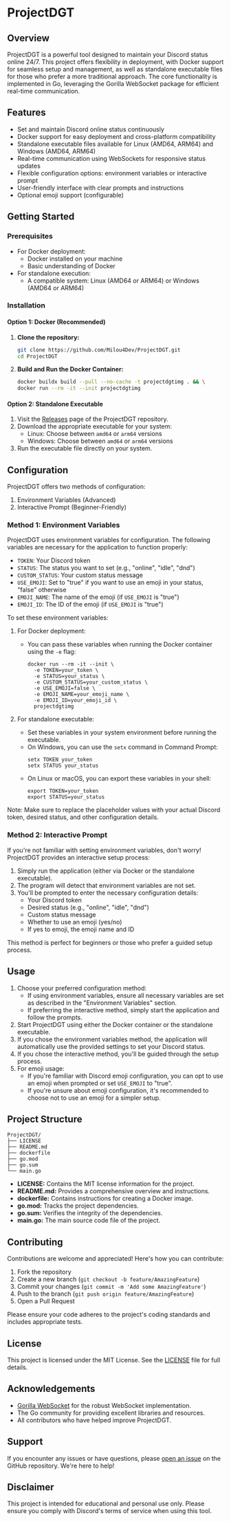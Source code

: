 # ProjectDGT

## Overview

ProjectDGT is a powerful tool designed to maintain your Discord status online 24/7. This project offers flexibility in deployment, with Docker support for seamless setup and management, as well as standalone executable files for those who prefer a more traditional approach. The core functionality is implemented in Go, leveraging the Gorilla WebSocket package for efficient real-time communication.

## Features

- Set and maintain Discord online status continuously
- Docker support for easy deployment and cross-platform compatibility
- Standalone executable files available for Linux (AMD64, ARM64) and Windows (AMD64, ARM64)
- Real-time communication using WebSockets for responsive status updates
- Flexible configuration options: environment variables or interactive prompt
- User-friendly interface with clear prompts and instructions
- Optional emoji support (configurable)

## Getting Started

### Prerequisites

- For Docker deployment:
  - Docker installed on your machine
  - Basic understanding of Docker
- For standalone execution:
  - A compatible system: Linux (AMD64 or ARM64) or Windows (AMD64 or ARM64)

### Installation

#### Option 1: Docker (Recommended)

1. **Clone the repository:**
   ```sh
   git clone https://github.com/Milou4Dev/ProjectDGT.git
   cd ProjectDGT
   ```

2. **Build and Run the Docker Container:**
   ```sh
   docker buildx build --pull --no-cache -t projectdgtimg . && \
   docker run --rm -it --init projectdgtimg
   ```

#### Option 2: Standalone Executable

1. Visit the [Releases](https://github.com/Milou4Dev/ProjectDGT/releases) page of the ProjectDGT repository.
2. Download the appropriate executable for your system:
   - Linux: Choose between `amd64` or `arm64` versions
   - Windows: Choose between `amd64` or `arm64` versions
3. Run the executable file directly on your system.

## Configuration

ProjectDGT offers two methods of configuration:

1. Environment Variables (Advanced)
2. Interactive Prompt (Beginner-Friendly)

### Method 1: Environment Variables

ProjectDGT uses environment variables for configuration. The following variables are necessary for the application to function properly:

- `TOKEN`: Your Discord token
- `STATUS`: The status you want to set (e.g., "online", "idle", "dnd")
- `CUSTOM_STATUS`: Your custom status message
- `USE_EMOJI`: Set to "true" if you want to use an emoji in your status, "false" otherwise
- `EMOJI_NAME`: The name of the emoji (if `USE_EMOJI` is "true")
- `EMOJI_ID`: The ID of the emoji (if `USE_EMOJI` is "true")

To set these environment variables:

1. For Docker deployment:
   - You can pass these variables when running the Docker container using the `-e` flag:
     ```
     docker run --rm -it --init \
       -e TOKEN=your_token \
       -e STATUS=your_status \
       -e CUSTOM_STATUS=your_custom_status \
       -e USE_EMOJI=false \
       -e EMOJI_NAME=your_emoji_name \
       -e EMOJI_ID=your_emoji_id \
       projectdgtimg
     ```

2. For standalone executable:
   - Set these variables in your system environment before running the executable.
   - On Windows, you can use the `setx` command in Command Prompt:
     ```
     setx TOKEN your_token
     setx STATUS your_status
     ```
   - On Linux or macOS, you can export these variables in your shell:
     ```
     export TOKEN=your_token
     export STATUS=your_status
     ```

Note: Make sure to replace the placeholder values with your actual Discord token, desired status, and other configuration details.

### Method 2: Interactive Prompt

If you're not familiar with setting environment variables, don't worry! ProjectDGT provides an interactive setup process:

1. Simply run the application (either via Docker or the standalone executable).
2. The program will detect that environment variables are not set.
3. You'll be prompted to enter the necessary configuration details:
   - Your Discord token
   - Desired status (e.g., "online", "idle", "dnd")
   - Custom status message
   - Whether to use an emoji (yes/no)
   - If yes to emoji, the emoji name and ID

This method is perfect for beginners or those who prefer a guided setup process.

## Usage

1. Choose your preferred configuration method:
   - If using environment variables, ensure all necessary variables are set as described in the "Environment Variables" section.
   - If preferring the interactive method, simply start the application and follow the prompts.
2. Start ProjectDGT using either the Docker container or the standalone executable.
3. If you chose the environment variables method, the application will automatically use the provided settings to set your Discord status.
4. If you chose the interactive method, you'll be guided through the setup process.
5. For emoji usage:
   - If you're familiar with Discord emoji configuration, you can opt to use an emoji when prompted or set `USE_EMOJI` to "true".
   - If you're unsure about emoji configuration, it's recommended to choose not to use an emoji for a simpler setup.

## Project Structure

```
ProjectDGT/
├── LICENSE
├── README.md
├── dockerfile
├── go.mod
├── go.sum
└── main.go
```

- **LICENSE:** Contains the MIT license information for the project.
- **README.md:** Provides a comprehensive overview and instructions.
- **dockerfile:** Contains instructions for creating a Docker image.
- **go.mod:** Tracks the project dependencies.
- **go.sum:** Verifies the integrity of the dependencies.
- **main.go:** The main source code file of the project.

## Contributing

Contributions are welcome and appreciated! Here's how you can contribute:

1. Fork the repository
2. Create a new branch (`git checkout -b feature/AmazingFeature`)
3. Commit your changes (`git commit -m 'Add some AmazingFeature'`)
4. Push to the branch (`git push origin feature/AmazingFeature`)
5. Open a Pull Request

Please ensure your code adheres to the project's coding standards and includes appropriate tests.

## License

This project is licensed under the MIT License. See the [LICENSE](LICENSE) file for full details.

## Acknowledgements

- [Gorilla WebSocket](https://github.com/gorilla/websocket) for the robust WebSocket implementation.
- The Go community for providing excellent libraries and resources.
- All contributors who have helped improve ProjectDGT.

## Support

If you encounter any issues or have questions, please [open an issue](https://github.com/Milou4Dev/ProjectDGT/issues) on the GitHub repository. We're here to help!

## Disclaimer

This project is intended for educational and personal use only. Please ensure you comply with Discord's terms of service when using this tool.
